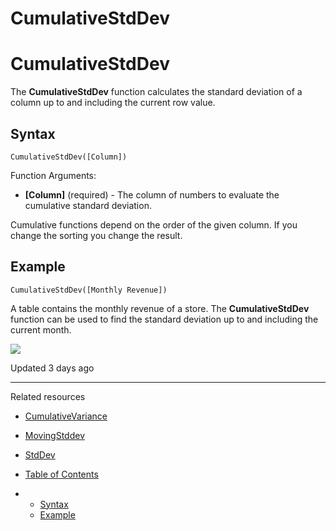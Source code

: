 # CumulativeStdDev

# CumulativeStdDev

The **CumulativeStdDev** function calculates the standard deviation of a column up to and including the current row value.

## Syntax

```
CumulativeStdDev([Column])
```

Function Arguments:

* **[Column]** (required) - The column of numbers to evaluate the cumulative standard deviation.

Cumulative functions depend on the order of the given column. If you change the sorting you change the result.

## Example

```
CumulativeStdDev([Monthly Revenue])
```

A table contains the monthly revenue of a store. The **CumulativeStdDev** function can be used to find the standard deviation up to and including the current month.

![](https://files.readme.io/9712c3f-5.png)

Updated 3 days ago

---

Related resources

* [CumulativeVariance](/docs/cumulativevariance)
* [MovingStddev](/docs/movingstddev)
* [StdDev](/docs/stddev)

* [Table of Contents](#)
* + [Syntax](#syntax)
  + [Example](#example)